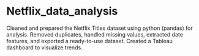 # Netflix_data_analysis
Cleaned and prepared the Netflix Titles dataset using python (pandas) for analysis. Removed duplicates, handled missing values, extracted date features, and exported a ready-to-use dataset. Created a Tableau dashboard to visualize trends.

